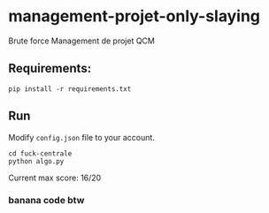 # management-projet-only-slaying

Brute force Management de projet QCM

## Requirements:

```
pip install -r requirements.txt
```


## Run

Modify `config.json` file to your account.

```
cd fuck-centrale
python algo.py
```

Current max score: 16/20


### banana code btw
